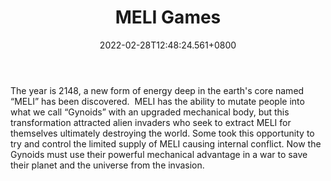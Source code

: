 ﻿---
title: "MELI Games"
description: "The Metaverse of Mutants"
lead: "The Metaverse of Mutants"
date: 2022-02-28T12:48:24.561+0800
lastmod: 2022-02-28T12:48:24.561+0800
draft: false
featuredImage: ["100_meli-games.png"]
score: "13"
status: "Beta"
blockchain: ["Binance"]
nft_support: "Yes"
free_to_play: "NFT"
play_to_earn: ["NFT","Crypto"]
website: "https://meli.games?utm_source=PlayToEarn.net&utm_medium=organic&utm_campaign=gamepage"
twitter: "https://twitter.com/0xmeligames"
discord: "https://discord.com/invite/2sBxDTb7HG"
telegram: "https://t.me/meli_games"
github: 
youtube: 
twitch: 
facebook: 
instagram: 
reddit: 
medium: "https://meligames.medium.com/"
steam: 
gitbook: 
googleplay: 
appstore: 

  
    
categories: ["games"]
games: ["Breeding","DeFi","Strategy"]
toc: false
pinned: false
weight: 
---
The year is 2148, a new form of energy deep in the earth's core named “MELI” has been discovered.&nbsp; MELI has the ability to mutate people into what we call “Gynoids” with an upgraded mechanical body, but this transformation attracted alien invaders who seek to extract MELI for themselves ultimately destroying the world. Some took this opportunity to try and control the limited supply of MELI causing internal conflict. Now the Gynoids must use their powerful mechanical advantage in a war to save their planet and the universe from the invasion.
